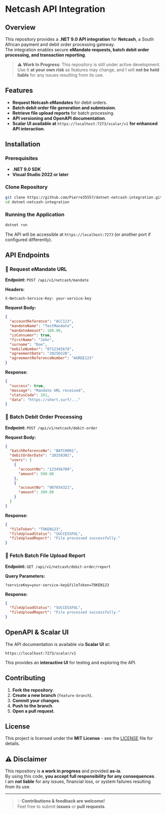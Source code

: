 # Netcash API Integration

## Overview

This repository provides a **.NET 9.0 API integration** for **Netcash**, a South African payment and debit order processing gateway.  
The integration enables secure **eMandate requests, batch debit order processing, and transaction reporting**.

> ⚠️ **Work In Progress**: This repository is still under active development.  
> Use it **at your own risk** as features may change, and I will **not be held liable** for any issues resulting from its use.

## Features

- **Request Netcash eMandates** for debit orders.
- **Batch debit order file generation and submission**.
- **Retrieve file upload reports** for batch processing.
- **API versioning and OpenAPI documentation**.
- **Scalar UI available at** `https://localhost:7273/scalar/v1` **for enhanced API interaction**.

## Installation

### Prerequisites

- **.NET 9.0 SDK**
- **Visual Studio 2022 or later**

### Clone Repository

```sh
git clone https://github.com/Pierre35557/dotnet-netcash-integration.git
cd dotnet-netcash-integration
```

### Running the Application

```sh
dotnet run
```

The API will be accessible at `https://localhost:7273` (or another port if configured differently).

## API Endpoints

### 📌 **Request eMandate URL**

**Endpoint:** `POST /api/v1/netcash/mandate`

**Headers:**
```http
X-Netcash-Service-Key: your-service-key
```

**Request Body:**
```json
{
  "accountReference": "ACC123",
  "mandateName": "TestMandate",
  "mandateAmount": 100.00,
  "isConsumer": true,
  "firstName": "John",
  "surname": "Doe",
  "mobileNumber": "0712345678",
  "agreementDate": "20250228",
  "agreementReferenceNumber": "AGREE123"
}
```

**Response:**
```json
{
  "success": true,
  "message": "Mandate URL received",
  "statusCode": 201,
  "data": "https://short.surf/..."
}
```

### 📌 **Batch Debit Order Processing**

**Endpoint:** `POST /api/v1/netcash/debit-order`

**Request Body:**
```json
{
  "batchReferenceNo": "BATCH001",
  "debitOrderDate": "20250301",
  "users": [
    {
      "accountNo": "123456789",
      "amount": 500.00
    },
    {
      "accountNo": "987654321",
      "amount": 300.00
    }
  ]
}
```

**Response:**
```json
{
  "fileToken": "TOKEN123",
  "fileUploadStatus": "SUCCESSFUL",
  "fileUploadReport": "File processed successfully."
}
```

### 📌 **Fetch Batch File Upload Report**

**Endpoint:** `GET /api/v1/netcash/debit-order/report`

**Query Parameters:**
```
?serviceKey=your-service-key&fileToken=TOKEN123
```

**Response:**
```json
{
  "fileUploadStatus": "SUCCESSFUL",
  "fileUploadReport": "File processed successfully."
}
```

## OpenAPI & Scalar UI

The API documentation is available via **Scalar UI** at:

```
https://localhost:7273/scalar/v1
```

This provides an **interactive UI** for testing and exploring the API.

## Contributing

1. **Fork the repository**.
2. **Create a new branch** (`feature-branch`).
3. **Commit your changes**.
4. **Push to the branch**.
5. **Open a pull request**.

## License

This project is licensed under the **MIT License** - see the [LICENSE](LICENSE) file for details.

## ⚠️ Disclaimer

This repository is **a work in progress** and provided **as-is**.  
By using this code, **you accept full responsibility for any consequences**.  
I am **not liable** for any issues, financial loss, or system failures resulting from its use.

---

> 💡 **Contributions & feedback are welcome!**  
> Feel free to submit **issues** or **pull requests**.

